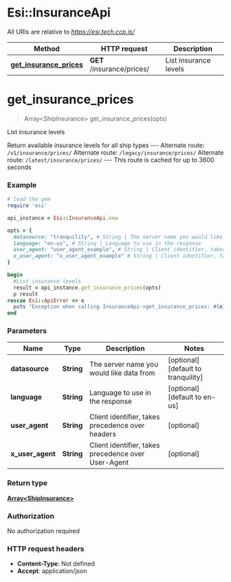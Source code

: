 # Esi::InsuranceApi

All URIs are relative to *https://esi.tech.ccp.is/*

Method | HTTP request | Description
------------- | ------------- | -------------
[**get_insurance_prices**](InsuranceApi.md#get_insurance_prices) | **GET** /insurance/prices/ | List insurance levels


# **get_insurance_prices**
> Array&lt;ShipInsurance&gt; get_insurance_prices(opts)

List insurance levels

Return available insurance levels for all ship types  ---  Alternate route: `/v1/insurance/prices/`  Alternate route: `/legacy/insurance/prices/`  Alternate route: `/latest/insurance/prices/`   ---  This route is cached for up to 3600 seconds

### Example
```ruby
# load the gem
require 'esi'

api_instance = Esi::InsuranceApi.new

opts = { 
  datasource: "tranquility", # String | The server name you would like data from
  language: "en-us", # String | Language to use in the response
  user_agent: "user_agent_example", # String | Client identifier, takes precedence over headers
  x_user_agent: "x_user_agent_example" # String | Client identifier, takes precedence over User-Agent
}

begin
  #List insurance levels
  result = api_instance.get_insurance_prices(opts)
  p result
rescue Esi::ApiError => e
  puts "Exception when calling InsuranceApi->get_insurance_prices: #{e}"
end
```

### Parameters

Name | Type | Description  | Notes
------------- | ------------- | ------------- | -------------
 **datasource** | **String**| The server name you would like data from | [optional] [default to tranquility]
 **language** | **String**| Language to use in the response | [optional] [default to en-us]
 **user_agent** | **String**| Client identifier, takes precedence over headers | [optional] 
 **x_user_agent** | **String**| Client identifier, takes precedence over User-Agent | [optional] 

### Return type

[**Array&lt;ShipInsurance&gt;**](ShipInsurance.md)

### Authorization

No authorization required

### HTTP request headers

 - **Content-Type**: Not defined
 - **Accept**: application/json




